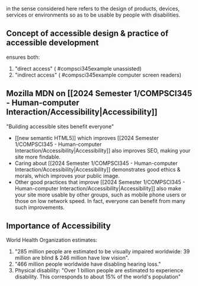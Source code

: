 in the sense considered here refers to the design of products, devices, services or environments so as to be usable by people with disabilities. 
## Concept of accessible design & practice of accessible development 
ensures both:
1. "direct access" ( #compsci345example unassisted)
2. "indirect access" ( #compsci345example computer screen readers)
## Mozilla MDN on [[2024 Semester 1/COMPSCI345 - Human-computer Interaction/Accessibility|Accessibility]]
"Building accessible sites benefit everyone"
- [[new semantic HTML5]] which improves [[2024 Semester 1/COMPSCI345 - Human-computer Interaction/Accessibility|Accessibility]] also improves SEO, making your site more findable.
- Caring about [[2024 Semester 1/COMPSCI345 - Human-computer Interaction/Accessibility|Accessibility]] demonstrates good ethics & morals, which improves your public image.
- Other good practices that improve [[2024 Semester 1/COMPSCI345 - Human-computer Interaction/Accessibility|Accessibility]] also make your site more usable by other groups, such as mobile phone users or those on low network speed. In fact, everyone can benefit from many such improvements.
## Importance of Accessibility
World Health Organization estimates:
1. "285 million people are estimated to be visually impaired worldwide: 39 million are blind & 246 million have low vision".
2. "466 million people worldwide have disabling hearing loss."
3. Physical disability: "Over 1 billion people are estimated to experience disability. This corresponds to about 15% of the world's population"